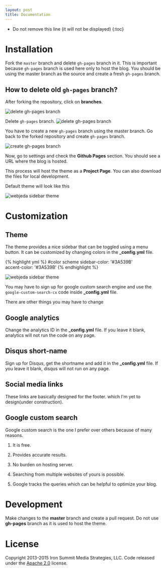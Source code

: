 ```yaml
---
layout: post
title: Documentation
---
```


* Do not remove this line (it will not be displayed) 
{:toc}

# Installation
Fork the ``master`` branch and delete ``gh-pages`` branch in it. This is important because ``gh-pages`` branch is used here only to host the blog. You should be using the master branch as the source and create a fresh ``gh-pages`` branch.

## How to delete old ``gh-pages`` branch?
After forking the repository, click on **branches**.

![delete gh-pages branch]({{site.baseurl}}/images/delete-github-branch.png)

Delete ``gh-pages`` branch.
![delete gh-pages branch]({{site.baseurl}}/images/delete-github-branch-2.png)

You have to create a new ``gh-pages`` branch using the master branch. Go back to the forked repository and create ``gh-pages`` branch.

![create gh-pages branch]({{site.baseurl}}/images/create-gh-pages-branch.JPG)

Now, go to settings and check the **Github Pages** section. You should see a URL where the blog is hosted.

This process will host the theme as a **Project Page**. You can also download the files for local development. 

Default theme will look like this

![webjeda sidebar theme]({{site.baseurl}}/images/webjeda-sidebar-theme-screenshot-1.jpg)


# Customization

## Theme
The theme provides a nice sidebar that can be toggled using a menu button. It can be customized by changing colors in the **_config.yml** file.

{% highlight yml %}
#color scheme
sidebar-color: '#3A539B'       
accent-color: '#3A539B' 
{% endhighlight %}

![webjeda sidebar theme]({{site.baseurl}}/images/webjeda-sidebar-theme-screenshot-2.jpg)


You may have to sign up for google custom search engine and use the ```google-custom-search-cx``` code inside **_config.yml** file.

There are other things you may have to change

## Google analytics
Change the analytics ID in the **_config.yml** file. If you leave it blank, analytics will not run the code on any page.

## Disqus short-name
Sign up for Disqus, get the shortname and add it in the **_config.yml** file. If you leave it blank, disqus will not run on any page.

## Social media links
These links are basically designed for the footer. which I'm yet to design(under construction).

## Google custom search
Google custom search is the one I prefer over others because of many reasons.

1. It is free.
    
2. Provides accurate results.
    
3. No burden on hosting server.
    
4. Searching from multiple websites of yours is possible.
    
5. Google tracks the queries which can be helpful to optimize your blog.



# Development
Make changes to the **master** branch and create a pull request. Do not use **gh-pages** branch as it is used to host the theme.


# License
Copyright 2013-2015 Iron Summit Media Strategies, LLC. Code released under the [Apache 2.0](https://github.com/IronSummitMedia/startbootstrap-simple-sidebar/blob/gh-pages/LICENSE) license.